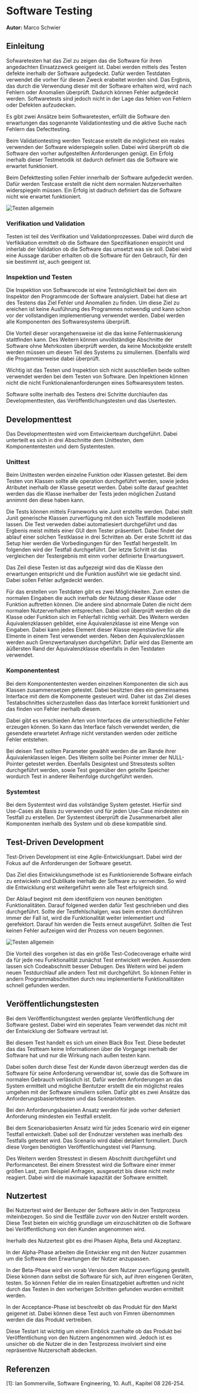 # Software Testing

**Autor:** Marco Schwier

## Einleitung
Sofwaretesten hat das Ziel zu zeigen das die Software für ihren angedachten Einsatzzweck geeigent ist. Dabei werden mittels des Testen defekte inerhalb der Software aufgedeckt. Dafür werden Testdaten verwendet die vorher für diesen Zweck erabeitet worden sind. Das Ergbnis, das durch die Verwendung dieser mit der Software erhalten wird, wird nach Fehlern oder Anomalien überprüft. Dadurch können Fehler aufgedeckt werden. Softwaretests sind jedoch nicht in der Lage das fehlen von Fehlern oder Defekten aufzudecken.

Es gibt zwei Ansätze beim Softwaretesten, erfüllt die Software den erwartungen das sogenannte Validationtesting und die aktive Suche nach Fehlern das Defecttesting.

Beim Validationtesting werden Testcase erstellt die möglichest ein reales verwenden der Software widerspiegeln sollen. Dabei wird überprüft ob die Software den vorher aufgestellten Anforderungen genügt. Ein Erfolg inerhalb dieser Testmetodik ist dadurch definiert das die Software wie erwartet funktioniert.

Beim Defekttesting sollen Fehler innerhalb der Software aufgedeckt werden. Dafür werden Testcase erstellt die nicht dem normalen Nutzerverhalten widerspiegeln müssen. Ein Erfolg ist dadruch definiert das die Software nicht wie erwartet funktioniert.

![Testen allgemein](./media/Picture1.png)

### Verifikation und Validation
Testen ist teil des Verifikation und Validationprozesses. Dabei wird durch die Verfikikation ermittelt ob die Software den Spezifikationen enspircht und inherlab der Validation ob die Software das umsetzt was sie soll. Dabei wird eine Aussage darüber erhalten ob die Software für den Gebrauch, für den sie bestimmt ist, auch geeigent ist.

### Inspektion und Testen
Die Inspektion von Softwarecode ist eine Testmöglichkeit bei dem ein Inspektor den Programmcode der Software analysiert. Dabei hat diese art des Testens das Ziel Fehler und Anomalien zu finden. Um diese Ziel zu ereichen ist keine Ausführung des Programmes notwendig und kann schon vor der vollstandigen implementierung verwendet werden. Dabei werden alle Komponenten des Softwaresystems überprüft.

Die Vorteil dieser vorangehensweise ist die das keine Fehlermaskierung stattfinden kann. Des Weitern können unvollständige Abschnitte der Software ohne Mehrkosten überprüft werden, da keine Mockobjekte erstellt werden müssen um diesen Teil des Systems zu simuliernen. Ebenfalls wird die Progammierweise dabei überprüft.

Wichtig ist das Testen und Inspektion sich nicht ausschließen beide sollten verwendet werden bei dem Testen von Software. Den Inpektionen können nicht die nicht Funktionalenanforderungen eines Softwaresystem testen.

Software sollte inerhalb des Testens drei Schritte durchlaufen das Developmenttesten, das Veröffentlichungstesten und das Usertesten.

## Developmenttest
Das Developmenttesten wird vom Entwickerteam durchgeführt. Dabei unterteilt es sich in drei Abschnitte dem Unittesten, dem Komponententesten und dem Systemtesten.

### Unittest
Beim Unittesten werden einzelne Funktion oder Klassen getestet. Bei dem Testen von Klassen sollte alle operation durchgeführt werden, sowie jedes Atributet inerhalb der Klasse gesetzt werden. Dabei sollte darauf geachtet werden das die Klasse inerhalber der Tests jeden möglichen Zustand annimmt den diese haben kann.

Die Tests können mittels Frameworks wie Junit erstellte werden. Dabei stellt Junit generische Klassen zurverfügung mit den sich Testfälle modelieren lassen. Die Test verweden dabei automatiesiert durchgeführt und das Ergbenis meist mittels einer GUI dem Tester präsentiert. Dabei findet der ablauf einer solchen Testklasse in drei Schritten ab. Der erste Schritt ist das Setup hier werden die Vorbedingungen für den Testfall hergestellt. Im folgenden wird der Testfall durchgeführt. Der letzte Schritt ist das vergleichen der Testergebnis mit einm vorher definierte Erwartungswert.

Das Zeil diese Testen ist das aufgezeigt wird das die Klasse den erwartungen entspricht und die Funktion ausführt wie sie gedacht sind. Dabei sollen Fehler aufgedeckt werden.

Für das erstellen von Testdaten gibt es zwei Möglichkeiten. Zum ersten die normalen Eingaben die auch inerhalb der Nutzung dieser Klasse oder Funktion auftretten können. Die andere sind abnormale Daten die nicht dem normalen Nutzerverhalten entsprechen. Dabei soll überprüft werden ob die Klasse oder Funktion sich im Fehlerfall richtig verhält. Des Weitern werden Äquivalenzklassen gebildet, eine Äquivalenzklasse ist eine Menge von Eingaben. Dabei kann jedes Element dieser Klasse repenstiavtive für alle Elmente in einem Test verwendet werden. Neben den Äquivalenzklassen werden auch Grenzwertanalysen durchgeführt. Dafür wird das Elemente am äüßersten Rand der Äquivalenzklasse ebenfalls in den Testdaten verwendet.

### Komponententest
Bei dem Komponententesten werden einzelnen Komponenten die sich aus Klassen zusammensetzen getestet. Dabei besitzten dies ein gemeinsames Interface mit dem die Komponente gesteuert wird. Daher ist das Ziel dieses Testabschnittes sicherzustellen dass das Interface korrekt funktioniert und das finden von Fehler inerhalb diesem.

Dabei gibt es verschieden Arten von Interfaces die unterschiedliche Fehler erzeugen können. So kann das Interface falsch verwendet werden, die gesendete erwartetet Anfrage nicht verstanden werden oder zeitliche Fehler entstehen.

Bei deisen Test sollten Parameter gewählt werden die am Rande ihrer Äquivalenklassen leigen. Des Weitern sollte bei Pointer immer der NULL-Pointer getestet werden. Ebenfalls Designtest und Stresstests sollten durchgeführt werden, sowie Test gegenüber den geteilte Speicher wordurch Test in anderer Reihenfolge durchgeführt werden.

### Systemtest
Bei dem Systemtest wird das vollständige System getestet. Hierfür sind Use-Cases als Basis zu verwenden und für jeden Use-Case mindesten ein Testfall zu erstellen. Der Systemtest überprüft die Zusammenarbeit aller Komponenten inerhalb des System und ob diese kompatible sind.

## Test-Driven Development
Test-Driven Development ist eine Agile-Entwicklungsart. Dabei wird der Fokus auf die Anforderungen der Software gesetzt.

Das Ziel dies Entwicklungsmethode ist es Funktionierende Software einfach zu entwickeln und Dublikate inerhalb der Software zu vermeiden. So wird die Entwicklung erst weitergeführt wenn alle Test erfolgreich sind.

Der Ablauf beginnt mit dem identifiziern von neunen benötigten Funktionalitäten. Darauf folgened werden dafür Test geschrieben und dies durchgeführt. Sollte der Testfehlschalgen, was beim ersten durchführen immer der Fall ist, wird die Funktionalität weiter imlementiert und gerefektort. Darauf hin werden die Tests erneut ausgeführt. Sollten die Test keinen Fehler aufzeigen wird der Prozess von neuem begonnen.

![Testen allgemein](./media/Picture2.png)

Die Vorteil dies vorgehen ist das ein größe Test-Codecoverage erhalte wird da für jede neu Funktionalität zunächst Test entwickelt werden. Ausserdem lassen sich Codeabschnitt besser Debugen. Des Weitern wird bei jedem neuen Testdurchlauf alle andern Test mit durchgeführt. So können Fehler in andern Programmabschnitten durch neu implementierte Funktionalitäten schnell gefunden werden.

## Veröffentlichungstesten
Bei dem Veröffentlichungstest werden geplante Veröffentlichung der Software gestest. Dabei wird ein seperates Team verwendet das nicht mit der Entwicklung der Software vertraut ist.

Bei diesem Test handelt es sich um einen Black Box Test. Diese bedeutet das das Testteam keine Informationen über die Vorgange inerhalb der Software hat und nur die Wirkung nach außen testen kann.
 
Dabei sollen durch diese Test der Kunde davon überzeugt werden das die Software für seine Anforderung verwendbar ist, sowie das die Software im normalen Gebrauch verlässlich ist. Dafür werden Anforderungen an das System ermittelt und mögliche Bentutzer erstellt die ein möglichst reales umgehen mit der Software simuliern sollen.
Dafür gibt es zwei Ansätze das Anforderungsbasiertetesten und das Scenariotesten.

Bei den Anforderungsbasieten Ansatz werden für jede vorher defeniert Anforderung mindesten ein Testfall erstellt.

Bei dem Scenariobasierten Ansatz wird für jedes Scenario wird ein eigener Testfall entwickelt. Dabei soll der Endnutzer verstehen was inerhalb des Testfalls getestet wird. Das Scenario wird dabei detaliert formuliert. Durch diese Vorgen benötigten Veröffentlichungstest viel Plannung.

Des Weitern werden Stresstest in diesem Abschnitt durchgeführt und Performancetest. Bei einem Stresstest wird die Software einer immer größen Last, zum Beispiel Anfragen, ausgesetzt bis diese nicht mehr reagiert. Dabei wird die maximale kapazität der Software ermittelt.

## Nutzertest
Bei Nutzertest wird der Bentuzer der Software aktiv in den Testprozess miteinbezogen. So sind die Testfälle zuvor von den Nutzer erstellt worden. Diese Test bieten ein wichtig grundlage um einzuschätzten ob die Software bei Veröffentlichung von den Kunden angenommen wird.

Inerhalb des Nutzertest gibt es drei Phasen Alpha, Beta und Akzeptanz.

In der Alpha-Phase arbeiten die Entwicker eng mit den Nutzer zusammen um die Software den Erwartungen der Nutzer anzupassen.

In der Beta-Phase wird ein vorab Version dem Nutzer zuverfügung gestellt. Diese können dann selbst die Software für sich, auf ihren eingenen Geräten, testen. So können Fehler die im realen Einsatzgebiet auftretten und nicht durch das Testen in den vorherigen Schritten gefunden wurden ermittelt werden.

In der Acceptance-Phase ist beschreibt ob das Produkt für den Markt geigenet ist. Dabei können diese Test auch von Fimren übernommen werden die das Produkt vertreiben.

Diese Testart ist wichtig um einen Einblick zuerhalte ob das Produkt bei Veröffentlichung von den Nutzern angenommen wird. Jedoch ist es unsicher ob die Nutzer die in den Testprozess involviert sind eine repräsentive Nutzerschaft abdecken.

## Referenzen

[1]: Ian Sommerville, Software Engineering, 10. Aufl., Kapitel 08 226-254. <br>
